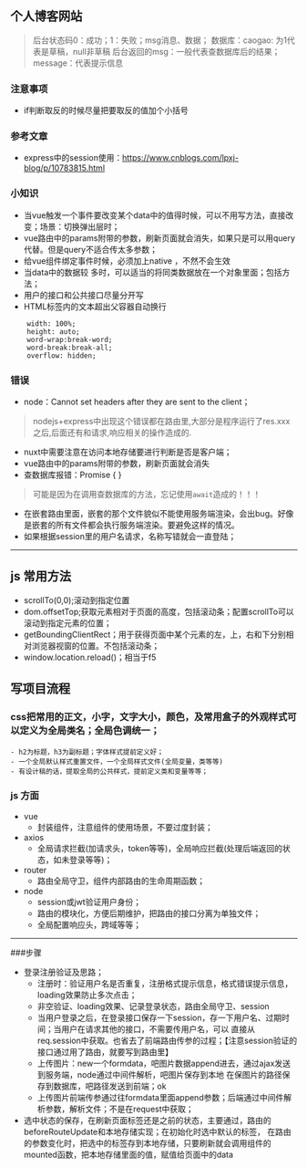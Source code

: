 ## 个人博客网站
>后台状态码0：成功；1：失败；msg消息、数据；
> 数据库：caogao: 为1代表是草稿，null非草稿
> 后台返回的msg：一般代表查数据库后的结果；message：代表提示信息
### 注意事项
- if判断取反的时候尽量把要取反的值加个小括号
### 参考文章
- express中的session使用：https://www.cnblogs.com/lpxj-blog/p/10783815.html
### 小知识
- 当vue触发一个事件要改变某个data中的值得时候，可以不用写方法，直接改变；场景：切换弹出层时；
- vue路由中的params附带的参数，刷新页面就会消失，如果只是可以用query代替。但是query不适合传太多参数；
- 给vue组件绑定事件时候，必须加上native ，不然不会生效
- 当data中的数据较
多时，可以适当的将同类数据放在一个对象里面；包括方法；
- 用户的接口和公共接口尽量分开写
- HTML标签内的文本超出父容器自动换行
```
	width: 100%;
    height: auto;
    word-wrap:break-word;
    word-break:break-all;
    overflow: hidden;
```

### 错误
- node：Cannot set headers after they are sent to the client；
> nodejs+express中出现这个错误都在路由里,大部分是程序运行了res.xxx之后,后面还有和请求,响应相关的操作造成的.
- nuxt中需要注意在访问本地存储要进行判断是否是客户端；
- vue路由中的params附带的参数，刷新页面就会消失
- 查数据库报错：Promise { <pending> }
> 可能是因为在调用查数据库的方法，忘记使用`await`造成的！！！
- 在嵌套路由里面，嵌套的那个文件貌似不能使用服务端渲染，会出bug。好像是嵌套的所有文件都会执行服务端渲染。要避免这样的情况。
- 如果根据session里的用户名请求，名称写错就会一直登陆；
---
## js 常用方法
- scrollTo(0,0);滚动到指定位置
- dom.offsetTop;获取元素相对于页面的高度，包括滚动条；配置scrollTo可以滚动到指定元素的位置；
- getBoundingClientRect；用于获得页面中某个元素的左，上，右和下分别相对浏览器视窗的位置。不包括滚动条；
- window.location.reload()；相当于f5

## 写项目流程
### css把常用的正文，小字，文字大小，颜色，及常用盒子的外观样式可以定义为全局类名；全局色调统一；
	- h2为标题，h3为副标题；字体样式提前定义好；
	- 一个全局默认样式重置文件，一个全局样式文件(全局变量，类等等)
	- 有设计稿的话，提取全局的公共样式，提前定义类和变量等等；
### js 方面
- vue
	- 封装组件，注意组件的使用场景，不要过度封装；
- axios
	- 全局请求拦截(加请求头，token等等)，全局响应拦截(处理后端返回的状态，如未登录等等)；
- router
	- 路由全局守卫，组件内部路由的生命周期函数；
- node
	- session或jwt验证用户身份；
	- 路由的模块化，方便后期维护，把路由的接口分离为单独文件；
	- 全局配置响应头，跨域等等；
---
###步骤
- 登录注册验证及思路；
	- 注册时：验证用户名是否重复，注册格式提示信息，格式错误提示信息，loading效果防止多次点击；
	- 非空验证、loading效果、记录登录状态，路由全局守卫、session
	- 当用户登录之后，在登录接口保存一下session，存一下用户名、过期时间；当用户在请求其他的接口，不需要传用户名，可以
直接从req.session中获取。也省去了前端路由传参的过程；【注意session验证的接口通过用了路由，就要写到路由里】
	- 上传图片：new一个formdata，吧图片数据append进去，通过ajax发送到服务端，node通过中间件解析，吧图片保存到本地
在保图片的路径保存到数据库，吧路径发送到前端；ok
	- 上传图片前端传参通过往formdata里面append参数；后端通过中间件解析参数，解析文件；不是在request中获取；
- 选中状态的保存，在刷新页面标签还是之前的状态，主要通过，路由的beforeRouteUpdate和本地存储实现；在初始化时选中默认的标签，
在路由的参数变化时，把选中的标签存到本地存储，只要刷新就会调用组件的mounted函数，把本地存储里面的值，赋值给页面中的data